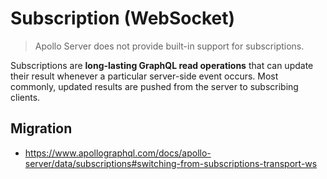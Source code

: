 # Subscription (WebSocket)

> Apollo Server does not provide built-in support for subscriptions.

Subscriptions are **long-lasting GraphQL read operations** that can update their result whenever a particular server-side event occurs. Most commonly, updated results are pushed from the server to subscribing clients.

## Migration

- https://www.apollographql.com/docs/apollo-server/data/subscriptions#switching-from-subscriptions-transport-ws
